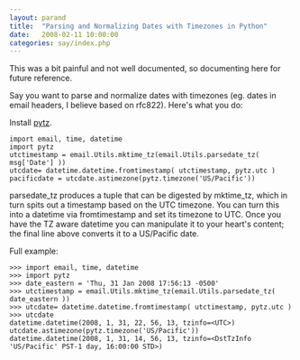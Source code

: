 ```yaml
---
layout: parand
title:  "Parsing and Normalizing Dates with Timezones in Python"
date:   2008-02-11 10:00:00
categories: say/index.php
---
```

This was a bit painful and not well documented, so documenting here for future reference.

Say you want to parse and normalize dates with timezones \(eg. dates in email headers, I believe based on rfc822\). Here's what you do:

Install [pytz](/web/20101222053903/http://pytz.sourceforge.net/).
    
    
    import email, time, datetime
    import pytz
    utctimestamp = email.Utils.mktime_tz(email.Utils.parsedate_tz( msg['Date'] ))
    utcdate= datetime.datetime.fromtimestamp( utctimestamp, pytz.utc )
    pacificdate = utcdate.astimezone(pytz.timezone('US/Pacific'))
    

parsedate\_tz produces a tuple that can be digested by mktime\_tz, which in turn spits out a timestamp based on the UTC timezone. You can turn this into a datetime via fromtimestamp and set its timezone to UTC. Once you have the TZ aware datetime you can manipulate it to your heart's content; the final line above converts it to a US/Pacific date. 

Full example: 
    
    
    >>> import email, time, datetime
    >>> import pytz
    >>> date_eastern = 'Thu, 31 Jan 2008 17:56:13 -0500'
    >>> utctimestamp = email.Utils.mktime_tz(email.Utils.parsedate_tz( date_eastern ))
    >>> utcdate= datetime.datetime.fromtimestamp( utctimestamp, pytz.utc )
    >>> utcdate
    datetime.datetime(2008, 1, 31, 22, 56, 13, tzinfo=<UTC>)
    utcdate.astimezone(pytz.timezone('US/Pacific'))
    datetime.datetime(2008, 1, 31, 14, 56, 13, tzinfo=<DstTzInfo 'US/Pacific' PST-1 day, 16:00:00 STD>)
    
